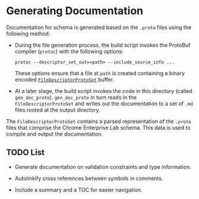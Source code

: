 # Generating Documentation

Documentation for schema is generated based on the `.proto` files using the
following method:

* During the file generation process, the build script invokes the ProtoBuf
  compiler (`protoc`) with the following options:

  ```
  protoc --descriptor_set_out=<path> --include_source_info ...
  ```

  These options ensure that a file at `path` is created containing a binary
  encoded [`FileDescriptorProtoSet`][descriptor.proto] buffer.

* At a later stage, the build script invokes the code in this directory (called
  `gen_doc_proto`). `gen_doc_proto` in turn reads in the
  `FileDescriptorProtoSet` and writes out the documentation to a set of `.md`
  files rooted at the output directory.

The `FileDescriptorProtoSet` contains a parsed representation of the `.proto`
files that comprise the Chrome Enterprise Lab schema. This data is used to
compile and output the documentation.

[descriptor.proto]: https://github.com/golang/protobuf/blob/master/protoc-gen-go/descriptor/descriptor.proto

## TODO List

* Generate documentation on validation constraints and type information.

* Autolinkify cross references between symbols in comments.

* Include a summary and a TOC for easier navigation.


